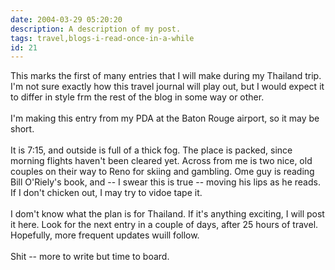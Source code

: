 ```yaml
---
date: 2004-03-29 05:20:20
description: A description of my post.
tags: travel,blogs-i-read-once-in-a-while
id: 21
---
```

This marks the first of many entries that I will make during my Thailand trip.  I'm not sure exactly how this travel journal will play out, but I would expect it to differ in style frm the rest of the blog in some way or other.<br />
<br />
I'm making this entry from my PDA at the Baton Rouge airport, so it may be short.<br />
<br />
It is 7:15, and outside is full of a thick fog.  The place is packed, since morning flights haven't been cleared yet.  Across from me is two nice, old couples on their way to Reno for skiing and gambling.  Ome guy is reading Bill O'Riely's book, and -- I swear this is true -- moving his lips as he reads.  If I don't chicken out, I may try to vidoe tape it.<br />
<br />
I dom't know what the plan is for Thailand.  If it's anything exciting, I will post it here.  Look for the next entry in a couple of days, after 25 hours of travel.  Hopefully, more frequent updates wuill follow.<br />
<br />
Shit -- more to write but time to board.
